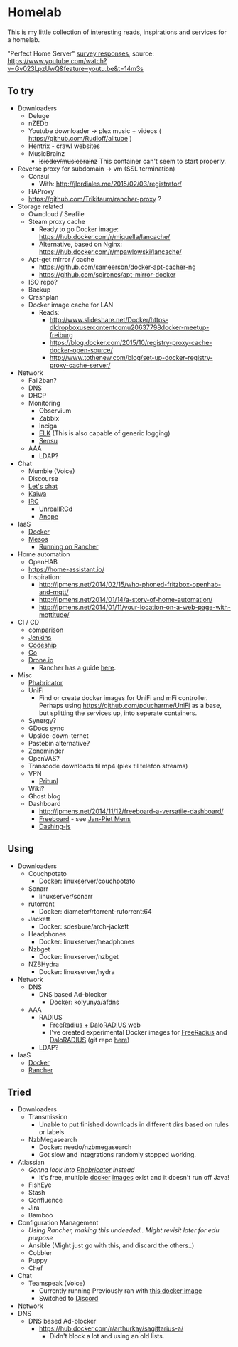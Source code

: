 # Homelab
This is my little collection of interesting reads, inspirations and services for a homelab.


"Perfect Home Server" [survey responses](https://docs.google.com/spreadsheets/d/1FuXck6l1NSc2eG0kfXLHNj5xo_Yjltra_ia3AxadG1Q/edit#gid=330853588), source: https://www.youtube.com/watch?v=Gv023LpzUwQ&feature=youtu.be&t=14m3s

## To try
* Downloaders
  * Deluge
  * nZEDb
  * Youtube downloader -> plex music + videos ( https://github.com/Rudloff/alltube )
  * Hentrix - crawl websites
  * MusicBrainz
    * ~~lsiodev/musicbrainz~~ This container can't seem to start properly.
* Reverse proxy for subdomain -> vm (SSL termination)
  * Consul
    * With: http://jlordiales.me/2015/02/03/registrator/
  * HAProxy
  * https://github.com/Trikitaum/rancher-proxy ?
* Storage related
  * Owncloud / Seafile
  * Steam proxy cache
    * Ready to go Docker image: https://hub.docker.com/r/miquella/lancache/
    * Alternative, based on Nginx: https://hub.docker.com/r/mpawlowski/lancache/
  * Apt-get mirror / cache
    * https://github.com/sameersbn/docker-apt-cacher-ng
    * https://github.com/sgirones/apt-mirror-docker
  * ISO repo?
  * Backup
  * Crashplan
  * Docker image cache for LAN
    * Reads:
      * http://www.slideshare.net/Docker/https-dldropboxusercontentcomu20637798docker-meetup-freiburg
      * https://blog.docker.com/2015/10/registry-proxy-cache-docker-open-source/
      * http://www.tothenew.com/blog/set-up-docker-registry-proxy-cache-server/
* Network
  * Fail2ban?
  * DNS
  * DHCP
  * Monitoring
    * Observium
    * Zabbix
    * Inciga
    * [ELK](https://www.digitalocean.com/community/tutorials/how-to-install-elasticsearch-logstash-and-kibana-elk-stack-on-ubuntu-14-04) (This is also capable of generic logging)
    * [Sensu](https://sensuapp.org/)
  * AAA
    * LDAP?
* Chat
  * Mumble (Voice)
  * Discourse
  * [Let's chat](https://sdelements.github.io/lets-chat/)
  * [Kaiwa](http://getkaiwa.com/)
  * [IRC](http://archive.news.softpedia.com/news/Building-Your-Own-IRC-Server-With-Services-40772.shtml)
    * [UnrealIRCd](https://www.unrealircd.org/)
    * [Anope](http://www.anope.org/)
* IaaS
  * [Docker](https://www.docker.com/)
  * [Mesos](http://mesosphere.com/)
    * [Running on Rancher](http://rancher.com/running-a-mesos-cluster-on-rancheros/)
* Home automation
  * OpenHAB
  * https://home-assistant.io/
  * Inspiration:
    * http://jpmens.net/2014/02/15/who-phoned-fritzbox-openhab-and-mqtt/
    * http://jpmens.net/2014/01/14/a-story-of-home-automation/
    * http://jpmens.net/2014/01/11/your-location-on-a-web-page-with-mqttitude/
* CI / CD
  * [comparison](http://www.quora.com/What-is-the-difference-between-Bamboo-CircleCI-CIsimple-Ship-io-Codeship-Jenkins-Hudson-Semaphoreapp-Shippable-Solano-CI-TravisCI-and-Wercker)
  * [Jenkins](http://jenkins-ci.org)
  * [Codeship](https://codeship.com/)
  * [Go](http://www.go.cd/)
  * [Drone.io](https://drone.io/)
    * Rancher has a guide [here](http://rancher.com/building-a-scalable-ci-deployment-with-drone-rancher-and-docker-recorded-august-meetup/).
* Misc
  * [Phabricator](http://phabricator.org/)
  * UniFi
    * Find or create docker images for UniFi and mFi controller. Perhaps using https://github.com/pducharme/UniFi as a base, but splitting the services up, into seperate containers.
  * Synergy?
  * GDocs sync
  * Upside-down-ternet
  * Pastebin alternative?
  * Zoneminder
  * OpenVAS?
  * Transcode downloads til mp4 (plex til telefon streams)
  * VPN
    * [Pritunl](https://pritunl.com/)
  * Wiki?
  * Ghost blog
  * Dashboard
    * http://jpmens.net/2014/11/12/freeboard-a-versatile-dashboard/
    * [Freeboard](https://github.com/Freeboard/freeboard) - see [Jan-Piet Mens](http://jpmens.net/2014/11/12/freeboard-a-versatile-dashboard/)
    * [Dashing-js](https://github.com/fabiocaseri/dashing-js)

## Using
* Downloaders
  * Couchpotato
    * Docker: linuxserver/couchpotato
  * Sonarr
    * linuxserver/sonarr
  * rutorrent
    * Docker: diameter/rtorrent-rutorrent:64
  * Jackett
    * Docker: sdesbure/arch-jackett
  * Headphones
    * Docker: linuxserver/headphones
  * Nzbget
    * Docker: linuxserver/nzbget
  * NZBHydra
    * Docker: linuxserver/hydra
* Network
  * DNS
    * DNS based Ad-blocker
      * Docker: kolyunya/afdns
  * AAA
    * RADIUS
      * [FreeRadius + DaloRADIUS web](http://linuxdrops.com/install-freeradius-with-web-based-management-daloradius-on-centosrhel-debian-ubuntu/)
      * I've created experimental Docker images for [FreeRadius](https://hub.docker.com/r/connors511/radius/) and [DaloRADIUS](https://hub.docker.com/r/connors511/daloradius/) (git repo [here](https://github.com/connors511/docker-freeradius))
    * LDAP?
* IaaS
  * [Docker](https://www.docker.com/)
  * [Rancher](http://rancher.com/)

## Tried
* Downloaders
  * Transmission
    * Unable to put finished downloads in different dirs based on rules or labels
  * NzbMegasearch
    * Docker: needo/nzbmegasearch
    * Got slow and integrations randomly stopped working.
* Atlassian
  * _Gonna look into [Phabricator](http://phabricator.org/) instead_
    * It's free, multiple [docker](https://hub.docker.com/r/fredericlb/docker-phabricator/) [images](https://hub.docker.com/r/yesnault/docker-phabricator/) exist and it doesn't run off Java!
  * FishEye
  * Stash
  * Confluence
  * Jira
  * Bamboo
* Configuration Management
  * _Using Rancher, making this undeeded.. Might revisit later for edu purpose_
  * Ansible (Might just go with this, and discard the others..)
  * Cobbler
  * Puppy
  * Chef
* Chat
  * Teamspeak (Voice)
    * ~~Currently running~~ Previously ran with [this docker image](https://hub.docker.com/r/devalx/docker-teamspeak3/)
    * Switched to [Discord](https://discordapp.com/)
 * Network
  * DNS
    * DNS based Ad-blocker
      * https://hub.docker.com/r/arthurkay/sagittarius-a/
        * Didn't block a lot  and using an old lists.
